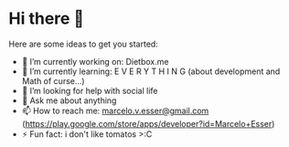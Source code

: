 # Hi there 👋

Here are some ideas to get you started:

- 🔭 I’m currently working on: Dietbox.me
- 🌱 I’m currently learning: E V E R Y T H I N G (about development and Math of curse...)
- 🤔 I’m looking for help with social life
- 💬 Ask me about anything
- 📫 How to reach me: marcelo.v.esser@gmail.com (https://play.google.com/store/apps/developer?id=Marcelo+Esser)
- ⚡ Fun fact: i don't like tomatos >:C

